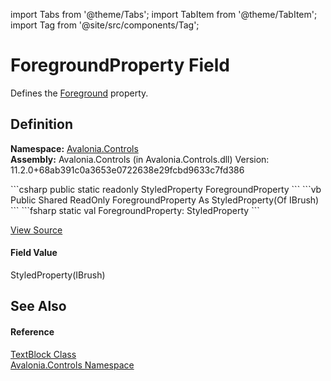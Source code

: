 import Tabs from '@theme/Tabs'; 
import TabItem from '@theme/TabItem'; 
import Tag from '@site/src/components/Tag'; 

# ForegroundProperty Field


Defines the <a href="P_Avalonia_Controls_TextBlock_Foreground">Foreground</a> property.



## Definition
**Namespace:** <a href="N_Avalonia_Controls">Avalonia.Controls</a>  
**Assembly:** Avalonia.Controls (in Avalonia.Controls.dll) Version: 11.2.0+68ab391c0a3653e0722638e29fcbd9633c7fd386

<Tabs groupId="api-code-preview">
<TabItem value="csharp" label="C#">
```csharp
public static readonly StyledProperty<IBrush?> ForegroundProperty
```
</TabItem>
<TabItem value="vb" label="VB">
```vb
Public Shared ReadOnly ForegroundProperty As StyledProperty(Of IBrush)
```
</TabItem>
<TabItem value="fsharp" label="F#">
```fsharp
static val ForegroundProperty: StyledProperty<IBrush>
```
</TabItem>
</Tabs>



<a href="https://github.com/AvaloniaUI/Avalonia/tree/master/srcAvalonia.Controls/TextBlock.cs" title="View the source code">View Source</a>



#### Field Value
StyledProperty(IBrush)

## See Also


#### Reference
<a href="T_Avalonia_Controls_TextBlock">TextBlock Class</a>  
<a href="N_Avalonia_Controls">Avalonia.Controls Namespace</a>  
